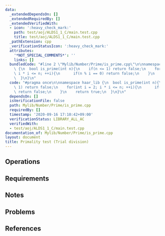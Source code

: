 ```yaml
---
data:
  _extendedDependsOn: []
  _extendedRequiredBy: []
  _extendedVerifiedWith:
  - icon: ':heavy_check_mark:'
    path: test/aoj/ALDS1_1_C/main.test.cpp
    title: test/aoj/ALDS1_1_C/main.test.cpp
  _pathExtension: cpp
  _verificationStatusIcon: ':heavy_check_mark:'
  attributes:
    '*NOT_SPECIAL_COMMENTS*': ''
    links: []
  bundledCode: "#line 2 \"Mylib/Number/Prime/is_prime.cpp\"\n\nnamespace haar_lib\
    \ {\n  bool is_prime(int n){\n    if(n <= 1) return false;\n    for(int i = 2;\
    \ i * i <= n; ++i){\n      if(n % i == 0) return false;\n    }\n    return true;\n\
    \  }\n}\n"
  code: "#pragma once\n\nnamespace haar_lib {\n  bool is_prime(int n){\n    if(n <=\
    \ 1) return false;\n    for(int i = 2; i * i <= n; ++i){\n      if(n % i == 0)\
    \ return false;\n    }\n    return true;\n  }\n}\n"
  dependsOn: []
  isVerificationFile: false
  path: Mylib/Number/Prime/is_prime.cpp
  requiredBy: []
  timestamp: '2020-09-16 17:10:42+09:00'
  verificationStatus: LIBRARY_ALL_AC
  verifiedWith:
  - test/aoj/ALDS1_1_C/main.test.cpp
documentation_of: Mylib/Number/Prime/is_prime.cpp
layout: document
title: Primality test (Trial division)
---
```


## Operations

## Requirements

## Notes

## Problems

## References
